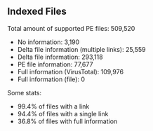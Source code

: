 ## Indexed Files

<!--FileStats-->
Total amount of supported PE files: 509,520

* No information: 3,190
* Delta file information (multiple links): 25,559
* Delta file information: 293,118
* PE file information: 77,677
* Full information (VirusTotal): 109,976
* Full information (file): 0

Some stats:

* 99.4% of files with a link
* 94.4% of files with a single link
* 36.8% of files with full information
<!--/FileStats-->
